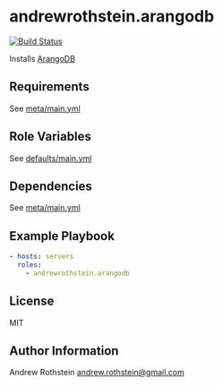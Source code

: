 andrewrothstein.arangodb
=========
[![Build Status](https://travis-ci.org/andrewrothstein/ansible-arangodb.svg?branch=master)](https://travis-ci.org/andrewrothstein/ansible-arangodb)

Installs [ArangoDB](https://www.arangodb.com)

Requirements
------------

See [meta/main.yml](meta/main.yml)

Role Variables
--------------

See [defaults/main.yml](defaults/main.yml)

Dependencies
------------

See [meta/main.yml](meta/main.yml)

Example Playbook
----------------

```yml
- hosts: servers
  roles:
    - andrewrothstein.arangodb
```

License
-------

MIT

Author Information
------------------

Andrew Rothstein <andrew.rothstein@gmail.com>
